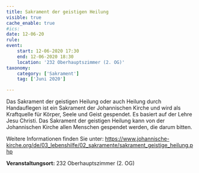 ```yaml
---
title: Sakrament der geistigen Heilung
visible: true
cache_enable: true
#ics: 
date: 12-06-20
rule: 
event:
	start: 12-06-2020 17:30
	end: 12-06-2020 18:30
	location: '232 Oberhauptszimmer (2. OG)'
taxonomy:
	category: ['Sakrament']
	tag: ['Juni 2020']

---
```

Das Sakrament der geistigen Heilung oder auch Heilung durch Handauflegen ist ein Sakrament der Johannischen Kirche und wird als Kraftquelle für Körper, Seele und Geist gespendet. Es basiert auf der Lehre Jesu Christi. Das Sakrament der geistigen Heilung kann von der Johannischen Kirche allen Menschen gespendet werden, die darum bitten.

Weitere Informationen finden Sie unter:
https://www.johannische-kirche.org/de/03_lebenshilfe/02_sakramente/sakrament_geistige_heilung.php



**Veranstaltungsort:** 232 Oberhauptszimmer (2. OG)

